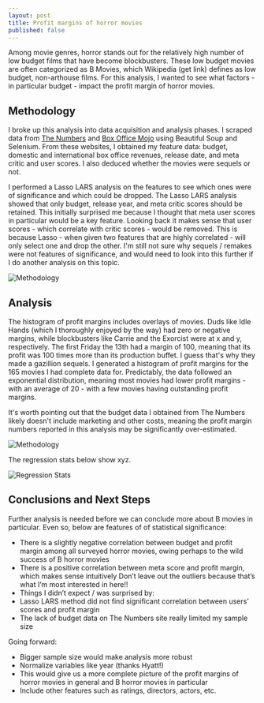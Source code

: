 ```yaml
---
layout: post
title: Profit margins of horror movies
published: false
---
```


Among movie genres, horror stands out for the relatively high number of low budget films that have become blockbusters. These low budget movies are often categorized as B Movies, which Wikipedia (get link) defines as low budget, non-arthouse films. For this analysis, I wanted to see what factors - in particular budget - impact the profit margin of horror movies. 

## Methodology

I broke up this analysis into data acquisition and analysis phases. I scraped data from [The Numbers](http://the-numbers.com/) and [Box Office Mojo](http://boxofficemojo.com/) using Beautiful Soup and Selenium. From these websites, I obtained my feature data: budget, domestic and international box office revenues, release date, and meta critic and user scores. I also deduced whether the movies were sequels or not. 

I performed a Lasso LARS analysis on the features to see which ones were of significance and which could be dropped. The Lasso LARS analysis showed that only budget, release year, and meta critic scores should be retained. This initially surprised me because I thought that meta user scores in particular would be a key feature. Looking back it makes sense that user scores - which correlate with critic scores - would be removed. This is because Lasso - when given two features that are highly correlated - will only select one and drop the other. I'm still not sure why sequels / remakes were not features of significance, and would need to look into this further if I do another analysis on this topic.

![Methodology]({{site.baseurl}}/pgr-me.github.io/images/002-horror_movies-methodology.png)

## Analysis

The histogram of profit margins includes overlays of movies. Duds like Idle Hands (which I thoroughly enjoyed by the way) had zero or negative margins, while blockbusters like Carrie and the Exorcist were at x and y, respectively. The first Friday the 13th had a margin of 100, meaning that its profit was 100 times more than its production buffet. I guess that's why they made a gazillion sequels. I generated a histogram of profit margins for the 165 movies I had complete data for. Predictably, the data followed an exponential distribution, meaning most movies had lower profit margins - with an average of 20 - with a few movies having outstanding profit margins. 

It's worth pointing out that the budget data I obtained from The Numbers likely doesn't include marketing and other costs, meaning the profit margin numbers reported in this analysis may be significantly over-estimated.

![Methodology]({{site.baseurl}}/pgr-me.github.io/images/002-horror_movies-pmf.png)


The regression stats below show xyz.

![Regression Stats]({{site.baseurl}}/pgr-me.github.io/images/002-horror_movies-regstats.png)

## Conclusions and Next Steps

Further analysis is needed before we can conclude more about B movies in particular. Even so, below are features of of statistical significance:
- There is a slightly negative correlation between budget and profit margin among all surveyed horror movies, owing perhaps to the wild success of B horror movies
- There is a positive correlation between meta score and profit margin, which makes sense intuitively
Don’t leave out the outliers because that’s what I’m most interested in here!!
- Things I didn’t expect / was surprised by:
- Lasso LARS method did not find significant correlation between users’ scores and profit margin
- The lack of budget data on The Numbers site really limited my sample size

Going forward:
- Bigger sample size would make analysis more robust
- Normalize variables like year (thanks Hyatt!)
- This would give us a more complete picture of the profit margins of horror movies in general and B horror movies in particular
- Include other features such as ratings, directors, actors, etc.